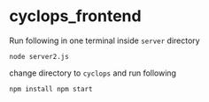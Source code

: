 # cyclops_frontend
Run following in one terminal inside `server` directory

`
node server2.js
`

change directory to `cyclops` and run following

`
npm install
npm start
`
